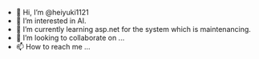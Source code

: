 - 👋 Hi, I’m @heiyuki1121
- 👀 I’m interested in AI.
- 🌱 I’m currently learning asp.net for the system which is maintenancing.
- 💞️ I’m looking to collaborate on ...
- 📫 How to reach me ...

<!---
heiyuki1121/heiyuki1121 is a ✨ special ✨ repository because its `README.md` (this file) appears on your GitHub profile.
You can click the Preview link to take a look at your changes.
--->
